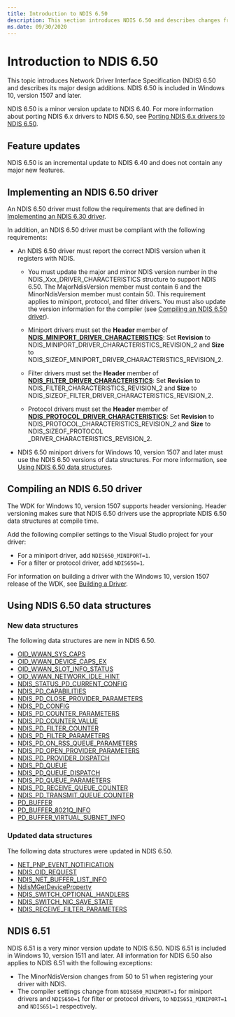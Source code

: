 ```yaml
---
title: Introduction to NDIS 6.50
description: This section introduces NDIS 6.50 and describes changes from NDIS 6.40. NDIS 6.50 is included in Windows 10, version 1507 and later.
ms.date: 09/30/2020
---
```


# Introduction to NDIS 6.50

This topic introduces Network Driver Interface Specification (NDIS) 6.50 and describes its major design additions. NDIS 6.50 is included in Windows 10, version 1507 and later.

NDIS 6.50 is a minor version update to NDIS 6.40. For more information about porting NDIS 6.x drivers to NDIS 6.50, see [Porting NDIS 6.x drivers to NDIS 6.50](porting-ndis-6-x-drivers-to-ndis-6-50.md).

## Feature updates

NDIS 6.50 is an incremental update to NDIS 6.40 and does not contain any major new features.

## Implementing an NDIS 6.50 driver

An NDIS 6.50 driver must follow the requirements that are defined in [Implementing an NDIS 6.30 driver](implementing-an-ndis-6-30-driver.md).

In addition, an NDIS 6.50 driver must be compliant with the following requirements:

- An NDIS 6.50 driver must report the correct NDIS version when it registers with NDIS.
   
   * You must update the major and minor NDIS version number in the NDIS_Xxx_DRIVER_CHARACTERISTICS structure to support NDIS 6.50. The MajorNdisVersion member must contain 6 and the MinorNdisVersion member must contain 50. This requirement applies to miniport, protocol, and filter drivers. You must also update the version information for the compiler (see [Compiling an NDIS 6.50 driver](#compiling-an-ndis-650-driver)).

  * Miniport drivers must set the **Header** member of [**NDIS_MINIPORT_DRIVER_CHARACTERISTICS**](/windows-hardware/drivers/ddi/ndis/ns-ndis-_ndis_miniport_driver_characteristics): Set **Revision** to NDIS_MINIPORT_DRIVER_CHARACTERISTICS_REVISION_2 and **Size** to NDIS_SIZEOF_MINIPORT_DRIVER_CHARACTERISTICS_REVISION_2. 

  * Filter drivers must set the **Header** member of [**NDIS_FILTER_DRIVER_CHARACTERISTICS**](/windows-hardware/drivers/ddi/ndis/ns-ndis-_ndis_filter_driver_characteristics): Set **Revision** to NDIS_FILTER_CHARACTERISTICS_REVISION_2 and **Size** to NDIS_SIZEOF_FILTER_DRIVER_CHARACTERISTICS_REVISION_2. 

  * Protocol drivers must set the **Header** member of [**NDIS_PROTOCOL_DRIVER_CHARACTERISTICS**](/windows-hardware/drivers/ddi/ndis/ns-ndis-_ndis_protocol_driver_characteristics): Set **Revision** to NDIS_PROTOCOL_CHARACTERISTICS_REVISION_2 and **Size** to NDIS_SIZEOF_PROTOCOL _DRIVER_CHARACTERISTICS_REVISION_2.

- NDIS 6.50 miniport drivers for Windows 10, version 1507 and later must use the NDIS 6.50 versions of data structures. For more information, see [Using NDIS 6.50 data structures](#using-ndis-650-data-structures).

## Compiling an NDIS 6.50 driver

The WDK for Windows 10, version 1507 supports header versioning. Header versioning makes sure that NDIS 6.50 drivers use the appropriate NDIS 6.50 data structures at compile time.

Add the following compiler settings to the Visual Studio project for your driver:

- For a miniport driver, add ```NDIS650_MINIPORT=1```.
- For a filter or protocol driver, add ```NDIS650=1```.

For information on building a driver with the Windows 10, version 1507 release of the WDK, see [Building a Driver](../develop/building-a-driver.md).

## Using NDIS 6.50 data structures

### New data structures

The following data structures are new in NDIS 6.50.

- [OID_WWAN_SYS_CAPS](./oid-wwan-sys-caps.md)
- [OID_WWAN_DEVICE_CAPS_EX](./oid-wwan-device-caps-ex.md)
- [OID_WWAN_SLOT_INFO_STATUS](./oid-wwan-slot-info-status.md)
- [OID_WWAN_NETWORK_IDLE_HINT](./oid-wwan-network-idle-hint.md) 
- [NDIS_STATUS_PD_CURRENT_CONFIG](./ndis-status-pd-current-config.md)
- [NDIS_PD_CAPABILITIES](/windows-hardware/drivers/ddi/ntddndis/ns-ntddndis-_ndis_pd_capabilities)
- [NDIS_PD_CLOSE_PROVIDER_PARAMETERS](/windows-hardware/drivers/ddi/ndis/ns-ndis-_ndis_pd_close_provider_parameters)
- [NDIS_PD_CONFIG](/windows-hardware/drivers/ddi/ntddndis/ns-ntddndis-_ndis_pd_config)
- [NDIS_PD_COUNTER_PARAMETERS](/windows-hardware/drivers/ddi/ndis/ns-ndis-_ndis_pd_counter_parameters)
- [NDIS_PD_COUNTER_VALUE](/windows-hardware/drivers/ddi/ndis/ns-ndis-_ndis_pd_counter_value)
- [NDIS_PD_FILTER_COUNTER](/windows-hardware/drivers/ddi/ndis/ns-ndis-_ndis_pd_filter_counter)
- [NDIS_PD_FILTER_PARAMETERS](/windows-hardware/drivers/ddi/ndis/ns-ndis-_ndis_pd_filter_parameters)
- [NDIS_PD_ON_RSS_QUEUE_PARAMETERS](/windows-hardware/drivers/ddi/_netvista/)
- [NDIS_PD_OPEN_PROVIDER_PARAMETERS](/windows-hardware/drivers/ddi/ndis/ns-ndis-_ndis_pd_open_provider_parameters)
- [NDIS_PD_PROVIDER_DISPATCH](/windows-hardware/drivers/ddi/ndis/ns-ndis-_ndis_pd_provider_dispatch)
- [NDIS_PD_QUEUE](/windows-hardware/drivers/ddi/ndis/ns-ndis-_ndis_pd_queue)
- [NDIS_PD_QUEUE_DISPATCH](/windows-hardware/drivers/ddi/ndis/ns-ndis-_ndis_pd_queue_dispatch)
- [NDIS_PD_QUEUE_PARAMETERS](/windows-hardware/drivers/ddi/ndis/ns-ndis-_ndis_pd_queue_parameters)
- [NDIS_PD_RECEIVE_QUEUE_COUNTER](/windows-hardware/drivers/ddi/ndis/ns-ndis-_ndis_pd_receive_queue_counter)
- [NDIS_PD_TRANSMIT_QUEUE_COUNTER](/windows-hardware/drivers/ddi/ndis/ns-ndis-_ndis_pd_transmit_queue_counter)
- [PD_BUFFER](/windows-hardware/drivers/ddi/ndis/ns-ndis-_pd_buffer)
- [PD_BUFFER_8021Q_INFO](/windows-hardware/drivers/ddi/ndis/ns-ndis-_pd_buffer_8021q_info)
- [PD_BUFFER_VIRTUAL_SUBNET_INFO](/windows-hardware/drivers/ddi/ndis/ns-ndis-_pd_buffer_virtual_subnet_info)

### Updated data structures

The following data structures were updated in NDIS 6.50.

- [NET_PNP_EVENT_NOTIFICATION](/windows-hardware/drivers/ddi/ndis/ns-ndis-_net_pnp_event_notification)
- [NDIS_OID_REQUEST](/windows-hardware/drivers/ddi/oidrequest/ns-oidrequest-ndis_oid_request)
- [NDIS_NET_BUFFER_LIST_INFO](/windows-hardware/drivers/ddi/nblinfo/ne-nblinfo-ndis_net_buffer_list_info)
- [NdisMGetDeviceProperty](/windows-hardware/drivers/ddi/ndis/nf-ndis-ndismgetdeviceproperty)
- [NDIS_SWITCH_OPTIONAL_HANDLERS](/windows-hardware/drivers/ddi/ndis/ns-ndis-_ndis_switch_optional_handlers)
- [NDIS_SWITCH_NIC_SAVE_STATE](/windows-hardware/drivers/ddi/ntddndis/ns-ntddndis-_ndis_switch_nic_save_state)
- [NDIS_RECEIVE_FILTER_PARAMETERS](/windows-hardware/drivers/ddi/ntddndis/ns-ntddndis-_ndis_receive_filter_parameters)

## NDIS 6.51

NDIS 6.51 is a very minor version update to NDIS 6.50. NDIS 6.51 is included in Windows 10, version 1511 and later. All information for NDIS 6.50 also applies to NDIS 6.51 with the following exceptions:

- The MinorNdisVersion changes from 50 to 51 when registering your driver with NDIS.
- The compiler settings change from ```NDIS650_MINIPORT=1``` for miniport drivers and ```NDIS650=1``` for filter or protocol drivers, to ```NDIS651_MINIPORT=1``` and ```NDIS651=1``` respectively.
